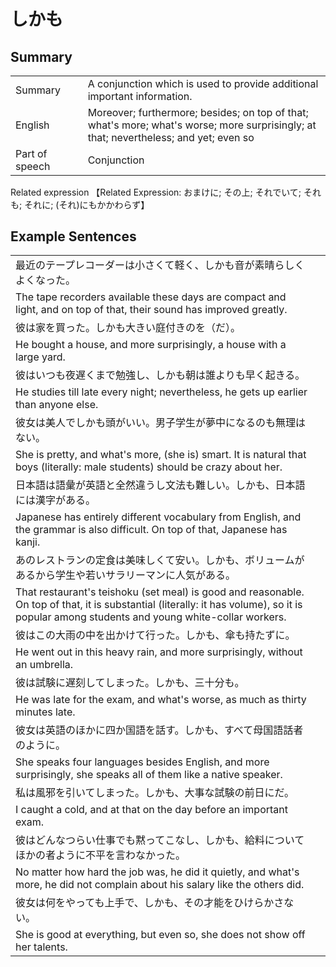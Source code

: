 # しかも

## Summary

<table><tr>   <td>Summary<td>   <td>A conjunction which is used to provide additional important information.</td><tr><tr>   <td>English<td>   <td>Moreover; furthermore; besides; on top of that; what's more; what's worse; more surprisingly; at that; nevertheless; and yet; even so</td><tr><tr>   <td>Part of speech<td>   <td>Conjunction</td><tr></table><tr>   <td>Related expression<td>   <td>【Related Expression: おまけに; その上; それでいて; それも; それに; (それ)にもかかわらず】</td><tr></table></table>

## Example Sentences

<table><tr><td>最近のテープレコーダーは小さくて軽く、しかも音が素晴らしくよくなった。<td><tr><tr><td>The tape recorders available these days are compact and light, and on top of that, their sound has improved greatly.<td><tr><tr><td>彼は家を買った。しかも大きい庭付きのを（だ）。<td><tr><tr><td>He bought a house, and more surprisingly, a house with a large yard.<td><tr><tr><td>彼はいつも夜遅くまで勉強し、しかも朝は誰よりも早く起きる。<td><tr><tr><td>He studies till late every night; nevertheless, he gets up earlier than anyone else.<td><tr><tr><td>彼女は美人でしかも頭がいい。男子学生が夢中になるのも無理はない。<td><tr><tr><td>She is pretty, and what's more, (she is) smart. It is natural that boys (literally: male students) should be crazy about her.<td><tr><tr><td>日本語は語彙が英語と全然違うし文法も難しい。しかも、日本語には漢字がある。<td><tr><tr><td>Japanese has entirely different vocabulary from English, and the grammar is also difficult. On top of that, Japanese has kanji.<td><tr><tr><td>あのレストランの定食は美味しくて安い。しかも、ボリュームがあるから学生や若いサラリーマンに人気がある。<td><tr><tr><td>That restaurant's teishoku (set meal) is good and reasonable. On top of that, it is substantial (literally: it has volume), so it is popular among students and young white-collar workers.<td><tr><tr><td>彼はこの大雨の中を出かけて行った。しかも、傘も持たずに。<td><tr><tr><td>He went out in this heavy rain, and more surprisingly, without an umbrella.<td><tr><tr><td>彼は試験に遅刻してしまった。しかも、三十分も。<td><tr><tr><td>He was late for the exam, and what's worse, as much as thirty minutes late.<td><tr><tr><td>彼女は英語のほかに四か国語を話す。しかも、すべて母国語話者のように。<td><tr><tr><td>She speaks four languages besides English, and more surprisingly, she speaks all of them like a native speaker.<td><tr><tr><td>私は風邪を引いてしまった。しかも、大事な試験の前日にだ。<td><tr><tr><td>I caught a cold, and at that on the day before an important exam.<td><tr><tr><td>彼はどんなつらい仕事でも黙ってこなし、しかも、給料についてほかの者ように不平を言わなかった。<td><tr><tr><td>No matter how hard the job was, he did it quietly, and what's more, he did not complain about his salary like the others did.<td><tr><tr><td>彼女は何をやっても上手で、しかも、その才能をひけらかさない。<td><tr><tr><td>She is good at everything, but even so, she does not show off her talents.<td><tr></table>

